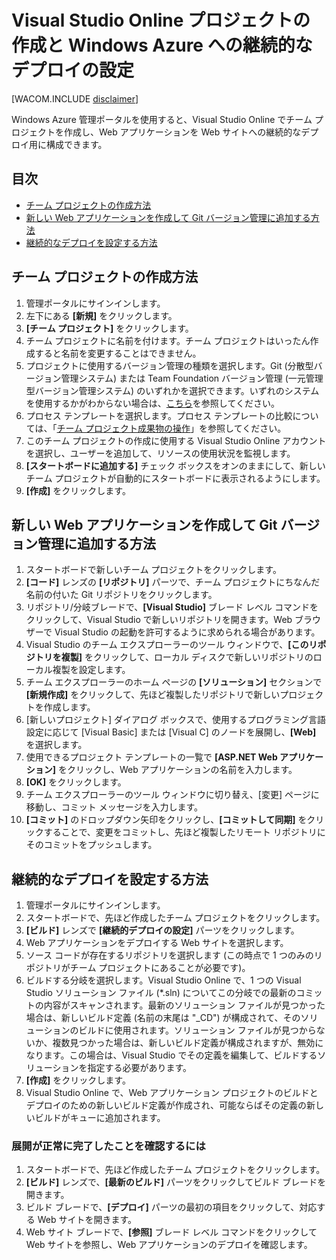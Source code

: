 <properties linkid="create-vso-project-setup-continuous-deployment" urlDisplayName="How to create a VSO project and setup Continuous Deployment" pageTitle="How to create a Visual Studio Online team project and setup Continuous Deployment - Windows Azure" metaKeywords="Visual Studio Online create team project, continuous deployment to Azure" description="Learn how to create a Visual Studio Online team project and configure it for continuous deployment to Windows Azure." metaCanonical="" services="cloud-services, visual-studio-online" documentationCenter="" title="How to Create and Deploy a Cloud Service" authors="jimlamb" solutions="" writer="jimlamb" manager="" editor=""  />

<tags ms.service="visual-studio-online" ms.workload="tbd" ms.tgt_pltfrm="ibiza" ms.devlang="na" ms.topic="article" ms.date="01/01/1900" ms.author="jimlamb" />

# Visual Studio Online プロジェクトの作成と Windows Azure への継続的なデプロイの設定

[WACOM.INCLUDE [disclaimer](../includes/disclaimer.md)]

Windows Azure 管理ポータルを使用すると、Visual Studio Online でチーム プロジェクトを作成し、Web アプリケーションを Web サイトへの継続的なデプロイ用に構成できます。

## 目次

-   [チーム プロジェクトの作成方法][チーム プロジェクトの作成方法]
-   [新しい Web アプリケーションを作成して Git バージョン管理に追加する方法][新しい Web アプリケーションを作成して Git バージョン管理に追加する方法]
-   [継続的なデプロイを設定する方法][継続的なデプロイを設定する方法]

## <a name="create_team_project"></a>チーム プロジェクトの作成方法

1.  管理ポータルにサインインします。
2.  左下にある **[新規]** をクリックします。
3.  **[チーム プロジェクト]** をクリックします。
4.  チーム プロジェクトに名前を付けます。チーム プロジェクトはいったん作成すると名前を変更することはできません。
5.  プロジェクトに使用するバージョン管理の種類を選択します。Git (分散型バージョン管理システム) または Team Foundation バージョン管理 (一元管理型バージョン管理システム) のいずれかを選択できます。いずれのシステムを使用するかがわからない場合は、[こちら][こちら]を参照してください。
6.  プロセス テンプレートを選択します。プロセス テンプレートの比較については、「[チーム プロジェクト成果物の操作][チーム プロジェクト成果物の操作]」を参照してください。
7.  このチーム プロジェクトの作成に使用する Visual Studio Online アカウントを選択し、ユーザーを追加して、リソースの使用状況を監視します。
8.  **[スタートボードに追加する]** チェック ボックスをオンのままにして、新しいチーム プロジェクトが自動的にスタートボードに表示されるようにします。
9.  **[作成]** をクリックします。

## <a name="create_web_app"></a>新しい Web アプリケーションを作成して Git バージョン管理に追加する方法

1.  スタートボードで新しいチーム プロジェクトをクリックします。
2.  **[コード]** レンズの **[リポジトリ]** パーツで、チーム プロジェクトにちなんだ名前の付いた Git リポジトリをクリックします。
3.  リポジトリ/分岐ブレードで、**[Visual Studio]** ブレード レベル コマンドをクリックして、Visual Studio で新しいリポジトリを開きます。Web ブラウザーで Visual Studio の起動を許可するように求められる場合があります。
4.  Visual Studio のチーム エクスプローラーのツール ウィンドウで、**[このリポジトリを複製]** をクリックして、ローカル ディスクで新しいリポジトリのローカル複製を設定します。
5.  チーム エクスプローラーのホーム ページの **[ソリューション]** セクションで **[新規作成]** をクリックして、先ほど複製したリポジトリで新しいプロジェクトを作成します。
6.  [新しいプロジェクト] ダイアログ ボックスで、使用するプログラミング言語設定に応じて [Visual Basic] または [Visual C] のノードを展開し、**[Web]** を選択します。
7.  使用できるプロジェクト テンプレートの一覧で **[ASP.NET Web アプリケーション]** をクリックし、Web アプリケーションの名前を入力します。
8.  **[OK]** をクリックします。
9.  チーム エクスプローラーのツール ウィンドウに切り替え、[変更] ページに移動し、コミット メッセージを入力します。
10. **[コミット]** のドロップダウン矢印をクリックし、**[コミットして同期]** をクリックすることで、変更をコミットし、先ほど複製したリモート リポジトリにそのコミットをプッシュします。

## <a name="continuous_deployment"></a>継続的なデプロイを設定する方法

1.  管理ポータルにサインインします。
2.  スタートボードで、先ほど作成したチーム プロジェクトをクリックします。
3.  **[ビルド]** レンズで **[継続的デプロイの設定]** パーツをクリックします。
4.  Web アプリケーションをデプロイする Web サイトを選択します。
5.  ソース コードが存在するリポジトリを選択します (この時点で 1 つのみのリポジトリがチーム プロジェクトにあることが必要です)。
6.  ビルドする分岐を選択します。Visual Studio Online で、1 つの Visual Studio ソリューション ファイル (\*.sln) についてこの分岐での最新のコミットの内容がスキャンされます。最新のソリューション ファイルが見つかった場合は、新しいビルド定義 (名前の末尾は "\_CD") が構成されて、そのソリューションのビルドに使用されます。ソリューション ファイルが見つからないか、複数見つかった場合は、新しいビルド定義が構成されますが、無効になります。この場合は、Visual Studio でその定義を編集して、ビルドするソリューションを指定する必要があります。
7.  **[作成]** をクリックします。
8.  Visual Studio Online で、Web アプリケーション プロジェクトのビルドとデプロイのための新しいビルド定義が作成され、可能ならばその定義の新しいビルドがキューに追加されます。

### 展開が正常に完了したことを確認するには

1.  スタートボードで、先ほど作成したチーム プロジェクトをクリックします。
2.  **[ビルド]** レンズで、**[最新のビルド]** パーツをクリックしてビルド ブレードを開きます。
3.  ビルド ブレードで、**[デプロイ]** パーツの最初の項目をクリックして、対応する Web サイトを開きます。
4.  Web サイト ブレードで、**[参照]** ブレード レベル コマンドをクリックして Web サイトを参照し、Web アプリケーションのデプロイを確認します。

  [チーム プロジェクトの作成方法]: #create_team_project
  [新しい Web アプリケーションを作成して Git バージョン管理に追加する方法]: #create_web_app
  [継続的なデプロイを設定する方法]: #continuous_deployment
  [こちら]: http://msdn.microsoft.com/ja-jp/library/ms181368.aspx
  [チーム プロジェクト成果物の操作]: http://msdn.microsoft.com/ja-jp/library/ms400752.aspx
